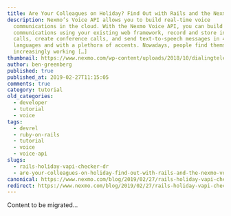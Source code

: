 ```yaml
---
title: Are Your Colleagues on Holiday? Find Out with Rails and the Nexmo Voice API
description: Nexmo’s Voice API allows you to build real-time voice
  communications in the cloud. With the Nexmo Voice API, you can build voice
  communications using your existing web framework, record and store inbound
  calls, create conference calls, and send text-to-speech messages in 40
  languages and with a plethora of accents. Nowadays, people find themselves
  increasingly working […]
thumbnail: https://www.nexmo.com/wp-content/uploads/2018/10/dialingtelephonekeypadco_536224original.jpg
author: ben-greenberg
published: true
published_at: 2019-02-27T11:15:05
comments: true
category: tutorial
old_categories:
  - developer
  - tutorial
  - voice
tags:
  - devrel
  - ruby-on-rails
  - tutorial
  - voice
  - voice-api
slugs:
  - rails-holiday-vapi-checker-dr
  - are-your-colleagues-on-holiday-find-out-with-rails-and-the-nexmo-voice-api
canonical: https://www.nexmo.com/blog/2019/02/27/rails-holiday-vapi-checker-dr
redirect: https://www.nexmo.com/blog/2019/02/27/rails-holiday-vapi-checker-dr
---
```

Content to be migrated...
